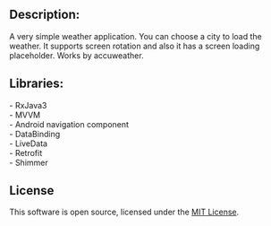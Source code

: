 <h2> Description:  </h2>
  
A very simple weather application. You can choose a city to load the weather. It supports screen rotation and also it has a screen loading placeholder. Works by accuweather.


<h2> Libraries:  </h2>
- RxJava3 <br>
- MVVM <br>
- Android navigation component <br>
- DataBinding  <br> 
- LiveData <br>
- Retrofit <br>
- Shimmer <br>


<h2> License </h2>

This software is open source, licensed under the [MIT License][1].


[1]: https://opensource.org/licenses/MIT 
